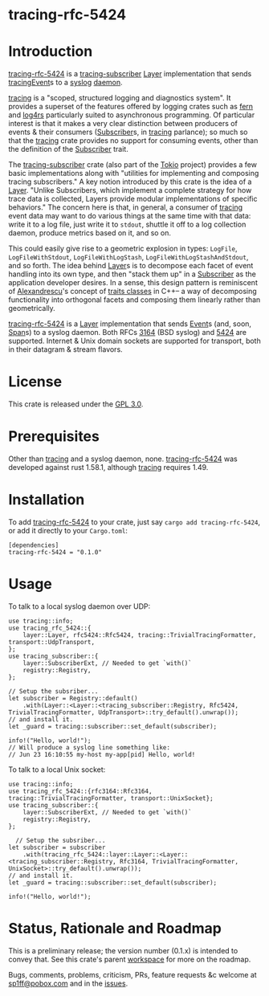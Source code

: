 tracing-rfc-5424
================

# Introduction

[tracing-rfc-5424](https://github.com/sp1ff/syslog-tracing/tracing-rfc-5424) is a [tracing-subscriber](https://docs.rs/tracing-subscriber/latest/tracing_subscriber/index.html) [Layer](https://docs.rs/tracing-subscriber/latest/tracing_subscriber/layer/trait.Layer.html) implementation that sends [tracing](https://docs.rs/tracing/latest/tracing/index.html)[Event](https://docs.rs/tracing/latest/tracing/struct.Event.html)s  to a [syslog](https://en.wikipedia.org/wiki/Syslog) [daemon](https://en.wikipedia.org/wiki/Daemon_(computing)).

[tracing](https://docs.rs/tracing/latest/tracing/index.html) is a "scoped, structured logging and diagnostics system". It provides a superset of the features offered by logging crates such as [fern](https://docs.rs/fern/latest/fern/index.html) and [log4rs](https://docs.rs/log4rs/latest/log4rs/) particularly suited to asynchronous programming. Of particular interest is that it makes a very clear distinction between producers of events & their consumers ([Subscriber](https://docs.rs/tracing/0.1.34/tracing/trait.Subscriber.html)s, in [tracing](https://docs.rs/tracing/latest/tracing/index.html) parlance); so much so that the [tracing](https://docs.rs/tracing/latest/tracing/index.html) crate provides no support for <span class="underline">consuming</span> events, other than the definition of the [Subscriber](https://docs.rs/tracing/0.1.34/tracing/trait.Subscriber.html) trait.

The [tracing-subscriber](https://docs.rs/tracing-subscriber/0.3.11/tracing_subscriber/index.html) crate (also part of the [Tokio](https://tokio.rs/) project) provides a few basic implementations along with "utilities for implementing and composing tracing subscribers." A key notion introduced by this crate is the idea of a [Layer](https://docs.rs/tracing-subscriber/0.3.11/tracing_subscriber/layer/trait.Layer.html). "Unlike Subscribers, which implement a complete strategy for how trace data is collected, Layers provide modular implementations of specific behaviors." The concern here is that, in general, a consumer of [tracing](https://docs.rs/tracing/latest/tracing/index.html) event data may want to do various things at the same time with that data: write it to a log file, just write it to `stdout`, shuttle it off to a log collection daemon, produce metrics based on it, and so on.

This could easily give rise to a geometric explosion in types: `LogFile`, `LogFileWithStdout`, `LogFileWithLogStash`, `LogFileWithLogStashAndStdout`, and so forth. The idea behind [Layer](https://docs.rs/tracing-subscriber/0.3.11/tracing_subscriber/layer/trait.Layer.html)s is to decompose each facet of event handling into its own type, and then "stack them up" in a [Subscriber](https://docs.rs/tracing/0.1.34/tracing/trait.Subscriber.html) as the application developer desires. In a sense, this design pattern is reminiscent of [Alexandrescu](https://en.wikipedia.org/wiki/Andrei_Alexandrescu)'s concept of [traits classes](https://erdani.com/publications/traits.html) in C++&#x2013; a way of decomposing functionality into orthogonal facets and composing them linearly rather than geometrically.

[tracing-rfc-5424](https://github.com/sp1ff/syslog-tracing/tracing-rfc-5424) is a [Layer](https://docs.rs/tracing-subscriber/latest/tracing_subscriber/layer/trait.Layer.html) implementation that sends [Event](https://docs.rs/tracing/latest/tracing/struct.Event.html)s (and, soon, [Span](https://docs.rs/tracing/latest/tracing/struct.Span.html)s) to a syslog daemon. Both RFCs [3164](https://www.rfc-editor.org/rfc/rfc3164) (BSD syslog) and [5424](https://www.rfc-editor.org/rfc/rfc5424.html) are supported. Internet & Unix domain sockets are supported for transport, both in their datagram & stream flavors.
# License

This crate is released under the [GPL 3.0](https://spdx.org/licenses/GPL-3.0-or-later.html).
# Prerequisites

Other than [tracing](https://github.com/tokio-rs/tracing) and a syslog daemon, none. [tracing-rfc-5424](https://github.com/sp1ff/syslog-tracing/tracing-rfc-5424) was developed against rust 1.58.1, although [tracing](https://github.com/tokio-rs/tracing) requires 1.49.

# Installation

To add [tracing-rfc-5424](https://github.com/sp1ff/syslog-tracing/tracing-rfc-5424) to your crate, just say `cargo add tracing-rfc-5424`, or add it directly to your `Cargo.toml`:

    [dependencies]
    tracing-rfc-5424 = "0.1.0"
# Usage

To talk to a local syslog daemon over UDP:

    use tracing::info;
    use tracing_rfc_5424::{
        layer::Layer, rfc5424::Rfc5424, tracing::TrivialTracingFormatter, transport::UdpTransport,
    };
    use tracing_subscriber::{
        layer::SubscriberExt, // Needed to get `with()`
        registry::Registry,
    };
    
    // Setup the subsriber...
    let subscriber = Registry::default()
        .with(Layer::<Layer::<tracing_subscriber::Registry, Rfc5424, TrivialTracingFormatter, UdpTransport>::try_default().unwrap());
    // and install it.
    let _guard = tracing::subscriber::set_default(subscriber);
    
    info!("Hello, world!");
    // Will produce a syslog line something like:
    // Jun 23 16:10:55 my-host my-app[pid] Hello, world!

To talk to a local Unix socket:

    use tracing::info;
    use tracing_rfc_5424::{rfc3164::Rfc3164, tracing::TrivialTracingFormatter, transport::UnixSocket};
    use tracing_subscriber::{
        layer::SubscriberExt, // Needed to get `with()`
        registry::Registry,
    };

      // Setup the subsriber...
    let subscriber = subscriber
        .with(tracing_rfc_5424::layer::Layer::<Layer::<tracing_subscriber::Registry, Rfc3164, TrivialTracingFormatter, UnixSocket>::try_default().unwrap());
    // and install it.
    let _guard = tracing::subscriber::set_default(subscriber);

    info!("Hello, world!");
# Status, Rationale and Roadmap

This is a preliminary release; the version number (0.1.x) is intended to convey that. See this crate's parent [workspace](https://github.com/sp1ff/syslog-tracing) for more on the roadmap.

Bugs, comments, problems, criticism, PRs, feature requests &c welcome at [sp1ff@pobox.com](mailto:sp1ff@pobox.com) and in the [issues](https://github.com/sp1ff/syslog-tracing/issues).

